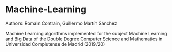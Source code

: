 # Machine-Learning
Authors: Romain Contrain, Guillermo Martín Sánchez

Machine Learning algorithms implemented for the subject Machine Learning and Big Data of the Double Degree Computer Science and Mathematics in Universidad Complutense de Madrid (2019/20)
